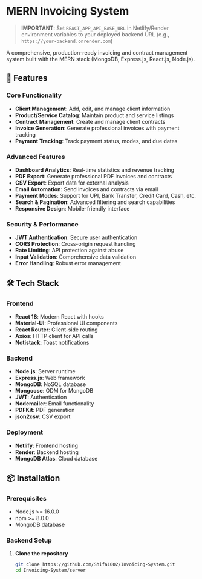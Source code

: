# MERN Invoicing System

> **IMPORTANT**: Set `REACT_APP_API_BASE_URL` in Netlify/Render environment variables to your deployed backend URL (e.g., `https://your-backend.onrender.com`)

A comprehensive, production-ready invoicing and contract management system built with the MERN stack (MongoDB, Express.js, React.js, Node.js).

## 🚀 Features

### Core Functionality
- **Client Management**: Add, edit, and manage client information
- **Product/Service Catalog**: Maintain product and service listings
- **Contract Management**: Create and manage client contracts
- **Invoice Generation**: Generate professional invoices with payment tracking
- **Payment Tracking**: Track payment status, modes, and due dates

### Advanced Features
- **Dashboard Analytics**: Real-time statistics and revenue tracking
- **PDF Export**: Generate professional PDF invoices and contracts
- **CSV Export**: Export data for external analysis
- **Email Automation**: Send invoices and contracts via email
- **Payment Modes**: Support for UPI, Bank Transfer, Credit Card, Cash, etc.
- **Search & Pagination**: Advanced filtering and search capabilities
- **Responsive Design**: Mobile-friendly interface

### Security & Performance
- **JWT Authentication**: Secure user authentication
- **CORS Protection**: Cross-origin request handling
- **Rate Limiting**: API protection against abuse
- **Input Validation**: Comprehensive data validation
- **Error Handling**: Robust error management

## 🛠️ Tech Stack

### Frontend
- **React 18**: Modern React with hooks
- **Material-UI**: Professional UI components
- **React Router**: Client-side routing
- **Axios**: HTTP client for API calls
- **Notistack**: Toast notifications

### Backend
- **Node.js**: Server runtime
- **Express.js**: Web framework
- **MongoDB**: NoSQL database
- **Mongoose**: ODM for MongoDB
- **JWT**: Authentication
- **Nodemailer**: Email functionality
- **PDFKit**: PDF generation
- **json2csv**: CSV export

### Deployment
- **Netlify**: Frontend hosting
- **Render**: Backend hosting
- **MongoDB Atlas**: Cloud database

## 📦 Installation

### Prerequisites
- Node.js >= 16.0.0
- npm >= 8.0.0
- MongoDB database

### Backend Setup

1. **Clone the repository**
   ```bash
   git clone https://github.com/Shifa1002/Invoicing-System.git
   cd Invoicing-System/server
